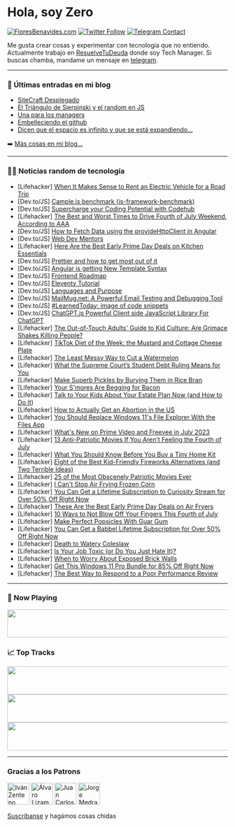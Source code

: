 # Hola, soy Zero

[![FloresBenavides.com](https://img.shields.io/website?down_message=oops&label=MiBlog&style=for-the-badge&up_message=online&url=https%3A%2F%2Ffloresbenavides.com)](https://floresbenavides.com) [![Twitter Follow](https://img.shields.io/twitter/follow/ZeroDragon?color=%231DA1F2&label=Follow&logo=twitter&logoColor=ffffff&style=for-the-badge)](https://twitter.com/zerodragon) [![Telegram Contact](https://img.shields.io/badge/escr%C3%ADbeme-ZeroDragon-%2326A5E4?style=for-the-badge&logo=telegram)](https://t.me/zerodragon)

Me gusta crear cosas y experimentar con tecnología que no entiendo.
Actualmente trabajo en [ResuelveTuDeuda](http://github.com/resuelve) donde soy Tech Manager.
Si buscas chamba, mandame un mensaje en [telegram](https://t.me/zerodragon).

---

### 📕 Últimas entradas en mi blog
<!-- BLOG-POST-LIST:START -->
- [SiteCraft Desplegado](https://floresbenavides.com/sitecraft-desplegado/)
- [El Triángulo de Sierpinski y el random en JS](https://floresbenavides.com/el-triangulo-de-sierpinski-y-el-random-en-js/)
- [Una para los managers](https://floresbenavides.com/una-para-los-managers/)
- [Embelleciendo el github](https://floresbenavides.com/embelleciendo-el-github/)
- [Dicen que el espacio es infinito y que se está expandiendo…](https://floresbenavides.com/dicen-que-el-espacio-es-infinito-y-que-se-esta-expandiendo/)
<!-- BLOG-POST-LIST:END -->

➡️ [Más cosas en mi blog...](https://floresbenavides.com)

---

### 👨‍💻 Noticias random de tecnología
<!-- TECH-POSTS:START -->
- [Lifehacker] [When It Makes Sense to Rent an Electric Vehicle for a Road Trip](https://lifehacker.com/when-it-makes-sense-to-rent-an-electric-vehicle-for-a-r-1850593978)
- [Dev.to/JS] [Cample.js benchmark &lpar;js-framework-benchmark&rpar;](https://dev.to/antonmak1/camplejs-benchmark-js-framework-benchmark-4o5f)
- [Dev.to/JS] [Supercharge your Coding Potential with Codehub](https://dev.to/aiforme/supercharge-your-coding-potential-with-codehub-2djp)
- [Lifehacker] [The Best and Worst Times to Drive Fourth of July Weekend, According to AAA](https://lifehacker.com/the-best-and-worst-times-to-drive-fourth-of-july-weeken-1850593988)
- [Dev.to/JS] [How to Fetch Data using the provideHttpClient in Angular](https://dev.to/this-is-angular/how-to-fetch-data-using-the-providehttpclient-in-angular-5h47)
- [Dev.to/JS] [Web Dev Mentors](https://dev.to/ata5597/web-dev-mentors-486d)
- [Lifehacker] [Here Are the Best Early Prime Day Deals on Kitchen Essentials](https://lifehacker.com/here-are-the-best-early-prime-day-deals-on-kitchen-esse-1850592785)
- [Dev.to/JS] [Prettier and how to get most out of it](https://dev.to/withtoms/prettier-and-how-to-get-most-out-of-it-2d46)
- [Dev.to/JS] [Angular is getting New Template Syntax](https://dev.to/this-is-angular/angular-is-getting-new-template-syntax-4naf)
- [Dev.to/JS] [Frontend Roadmap](https://dev.to/m_xasanov_blog/frontend-roadmap-4d68)
- [Dev.to/JS] [Eleventy Tutorial](https://dev.to/irishgeoff11/eleventy-tutorial-237b)
- [Dev.to/JS] [Languages and Purpose](https://dev.to/m_xasanov_blog/languages-and-purpose-ij6)
- [Dev.to/JS] [MailMug.net: A Powerful Email Testing and Debugging Tool](https://dev.to/arshidkv12/mailmugnet-a-powerful-email-testing-and-debugging-tool-4n2)
- [Dev.to/JS] [#LearnedToday: image of code snippets](https://dev.to/danielzotti/learnedtoday-image-of-code-snippets-1pgn)
- [Dev.to/JS] [ChatGPT.js Powerful Client side JavaScript Library For ChatGPT](https://dev.to/farhadi/chatgptjs-powerful-client-side-javascript-library-for-chatgpt-5aik)
- [Lifehacker] [The Out-of-Touch Adults&#39; Guide to Kid Culture: Are Grimace Shakes Killing People?](https://lifehacker.com/the-out-of-touch-adults-guide-to-kid-culture-are-grima-1850597126)
- [Lifehacker] [TikTok Diet of the Week: the Mustard and Cottage Cheese Plate](https://lifehacker.com/tiktok-diet-of-the-week-the-mustard-and-cottage-cheese-1850597057)
- [Lifehacker] [The Least Messy Way to Cut a Watermelon](https://lifehacker.com/the-least-messy-way-to-cut-a-watermelon-1850597009)
- [Lifehacker] [What the Supreme Court’s Student Debt Ruling Means for You](https://lifehacker.com/what-the-supreme-court-s-student-debt-ruling-means-for-1850596926)
- [Lifehacker] [Make Superb Pickles by Burying Them in Rice Bran](https://lifehacker.com/make-superb-pickles-by-burying-them-in-rice-bran-1850593204)
- [Lifehacker] [Your S&#39;mores Are Begging for Bacon](https://lifehacker.com/your-smores-are-begging-for-bacon-1850596330)
- [Lifehacker] [Talk to Your Kids About Your Estate Plan Now &lpar;and How to Do It&rpar;](https://lifehacker.com/talk-to-your-kids-about-your-estate-plan-now-and-how-t-1850586552)
- [Lifehacker] [How to Actually Get an Abortion in the US](https://lifehacker.com/how-to-actually-get-an-abortion-in-the-us-1850537360)
- [Lifehacker] [You Should Replace Windows 11&#39;s File Explorer With the Files App](https://lifehacker.com/you-should-replace-windows-11s-file-explorer-with-the-f-1850594433)
- [Lifehacker] [What&#39;s New on Prime Video and Freevee in July 2023](https://lifehacker.com/whats-new-on-prime-video-and-freevee-in-july-2023-1850595576)
- [Lifehacker] [13 Anti-Patriotic Movies If You Aren’t Feeling the Fourth of July](https://lifehacker.com/13-anti-patriotic-movies-if-you-aren-t-feeling-the-four-1850594352)
- [Lifehacker] [What You Should Know Before You Buy a Tiny Home Kit](https://lifehacker.com/what-you-should-know-before-you-buy-a-tiny-home-kit-1850594127)
- [Lifehacker] [Eight of the Best Kid-Friendly Fireworks Alternatives &lpar;and Two Terrible Ideas&rpar;](https://lifehacker.com/eight-of-the-best-kid-friendly-fireworks-alternatives-1850593183)
- [Lifehacker] [25 of the Most Obscenely Patriotic Movies Ever](https://lifehacker.com/20-of-the-most-obscenely-patriotic-movies-ever-1847211948)
- [Lifehacker] [I Can&#39;t Stop Air Frying Frozen Corn](https://lifehacker.com/i-cant-stop-air-frying-frozen-corn-1850593035)
- [Lifehacker] [You Can Get a Lifetime Subscription to Curiosity Stream for Over 50% Off Right Now](https://lifehacker.com/you-can-get-a-lifetime-subscription-to-curiosity-stream-1850589361)
- [Lifehacker] [These Are the Best Early Prime Day Deals on Air Fryers](https://lifehacker.com/these-are-the-best-early-prime-day-deals-on-air-fryers-1850583409)
- [Lifehacker] [10 Ways to Not Blow Off Your Fingers This Fourth of July](https://lifehacker.com/10-ways-to-not-blow-off-your-fingers-this-fourth-of-jul-1850592369)
- [Lifehacker] [Make Perfect Popsicles With Guar Gum](https://lifehacker.com/make-perfect-popsicles-with-guar-gum-1850591737)
- [Lifehacker] [You Can Get a Babbel Lifetime Subscription for Over 50% Off Right Now](https://lifehacker.com/you-can-get-a-babbel-lifetime-subscription-for-over-50-1850589333)
- [Lifehacker] [Death to Watery Coleslaw](https://lifehacker.com/death-to-watery-coleslaw-1850592131)
- [Lifehacker] [Is Your Job Toxic &lpar;or Do You Just Hate It&rpar;?](https://lifehacker.com/is-your-job-toxic-or-do-you-just-hate-it-1850591531)
- [Lifehacker] [When to Worry About Exposed Brick Walls](https://lifehacker.com/when-to-worry-about-exposed-brick-walls-1850591401)
- [Lifehacker] [Get This Windows 11 Pro Bundle for 85% Off Right Now](https://lifehacker.com/get-this-windows-11-pro-bundle-for-85-off-right-now-1850584532)
- [Lifehacker] [The Best Way to Respond to a Poor Performance Review](https://lifehacker.com/the-best-way-to-respond-to-a-poor-performance-review-1850591233)<!-- TECH-POSTS:END -->

---

### 🎵 Now Playing
<a href="https://spotify-now-playing-dun.vercel.app/now-playing?open"><img src="https://spotify-now-playing-dun.vercel.app/now-playing" width="540" height="64"></a>

### 📈 Top Tracks
<a href="https://spotify-now-playing-dun.vercel.app/top-tracks?i=1&open"><img src="https://spotify-now-playing-dun.vercel.app/top-tracks?i=1" width="540" height="64"></a>
<a href="https://spotify-now-playing-dun.vercel.app/top-tracks?i=2&open"><img src="https://spotify-now-playing-dun.vercel.app/top-tracks?i=2" width="540" height="64"></a>
<a href="https://spotify-now-playing-dun.vercel.app/top-tracks?i=3&open"><img src="https://spotify-now-playing-dun.vercel.app/top-tracks?i=3" width="540" height="64"></a>

---

### Gracias a los Patrons
[<img src="https://avatars.githubusercontent.com/u/243380?v=4" alt="Iván Zenteno" width="50px">](https://github.com/k001) [<img src="https://avatars.githubusercontent.com/u/19955639?v=4" alt="Álvaro Lizama" width="50px">](https://github.com/alvarolizama) [<img src="https://avatars.githubusercontent.com/u/2718753?v=4" alt="Juan Carlos Ruiz" width="50px">](https://github.com/JuanCrg90) [<img src="https://avatars.githubusercontent.com/u/37025?v=4" alt="Jorge Medrano" width="50px">](https://github.com/h1pp1e) 

[Suscríbanse](https://www.patreon.com/zerodragon) y hagámos cosas chidas
